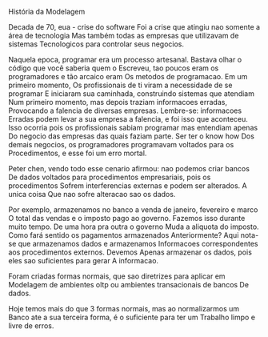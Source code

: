História da Modelagem

Decada de 70, eua - crise do software
Foi a crise que atingiu nao somente a área de tecnologia
Mas também todas as empresas que utilizavam de sistemas
Tecnologicos para controlar seus negocios.

Naquela epoca, programar era um processo artesanal.
Bastava olhar o código que você saberia quem o
Escreveu, tao poucos eram os programadores e tão arcaico eram
Os metodos de programacao. Em um primeiro momento,
Os profissionais de ti viram a necessidade de se programar
E iniciaram sua caminhada, construindo sistemas que atendiam
Num primeiro momento, mas depois traziam informacoes erradas,
Provocando a falencia de diversas empresas. Lembre-se: informacoes
Erradas podem levar a sua empresa a falencia, e foi isso que aconteceu.
Isso ocorria pois os profissionais sabiam programar mas entendiam apenas
Do negocio das empresas das quais faziam parte. Ser ter o know how
Dos demais negocios, os programadores programavam voltados para os
Procedimentos, e esse foi um erro mortal.

Peter chen, vendo todo esse cenario afirmou: nao podemos criar bancos
De dados voltados para procedimentos empresariais, pois os procedimentos
Sofrem interferencias externas e podem ser alterados. A unica coisa
Que nao sofre alteracao sao os dados.

Por exemplo, armazenamos no banco a venda de janeiro, fevereiro e marco
O total das vendas e o imposto pago ao governo. 
Fazemos isso durante muito tempo. De uma hora pra outra o governo
Muda a aliquota do imposto. Como fará sentido os pagamentos armazenados
Anteriormente? Aqui nota-se que armazenamos dados e armazenamos
Informacoes correspondentes aos procedimentos externos. Devemos
Apenas armazenar os dados, pois eles sao suficientes para gerar
A informacao.

Foram criadas formas normais, que sao diretrizes para aplicar em
Modelagem de ambientes oltp ou ambientes transacionais de bancos
De dados.

Hoje temos mais do que 3 formas normais, mas ao normalizarmos um
Banco ate a sua terceira forma, é o suficiente para ter um
Trabalho limpo e livre de erros.
